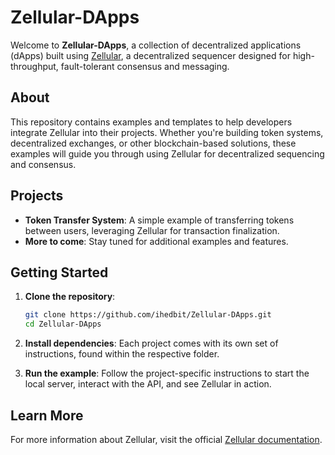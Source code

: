 # Zellular-DApps

Welcome to **Zellular-DApps**, a collection of decentralized applications (dApps) built using [Zellular](https://docs.zellular.xyz), a decentralized sequencer designed for high-throughput, fault-tolerant consensus and messaging.

## About

This repository contains examples and templates to help developers integrate Zellular into their projects. Whether you're building token systems, decentralized exchanges, or other blockchain-based solutions, these examples will guide you through using Zellular for decentralized sequencing and consensus.

## Projects

- **Token Transfer System**: A simple example of transferring tokens between users, leveraging Zellular for transaction finalization.
- **More to come**: Stay tuned for additional examples and features.

## Getting Started

1. **Clone the repository**:
   ```bash
   git clone https://github.com/ihedbit/Zellular-DApps.git
   cd Zellular-DApps
   ```

2. **Install dependencies**:
   Each project comes with its own set of instructions, found within the respective folder.

3. **Run the example**:
   Follow the project-specific instructions to start the local server, interact with the API, and see Zellular in action.

## Learn More

For more information about Zellular, visit the official [Zellular documentation](https://docs.zellular.xyz).
